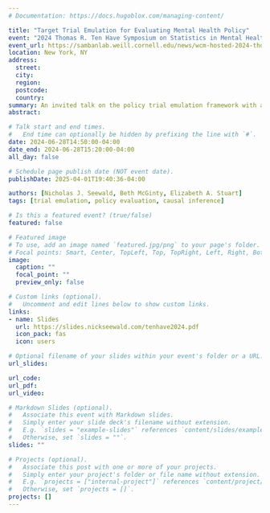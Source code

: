 ```yaml
---
# Documentation: https://docs.hugoblox.com/managing-content/

title: "Target Trial Emulation for Evaluating Mental Health Policy"
event: "2024 Thomas R. Ten Have Symposium on Statistics in Mental Health"
event_url: https://sambanlab.weill.cornell.edu/news/wcm-hosted-2024-thomas-r-ten-have-symposium-statistics-mental-health-june-28th
location: New York, NY
address:
  street:
  city:
  region:
  postcode:
  country:
summary: An invited talk on the policy trial emulation framework with application to mental health at the Thomas R. Ten Have Symposium on Statistics in Mental Health.
abstract:

# Talk start and end times.
#   End time can optionally be hidden by prefixing the line with `#`.
date: 2024-06-28T14:50:00-04:00
date_end: 2024-06-28T15:20:00-04:00
all_day: false

# Schedule page publish date (NOT event date).
publishDate: 2025-04-01T19:40:36-04:00

authors: [Nicholas J. Seewald, Beth McGinty, Elizabeth A. Stuart]
tags: [trial emulation, policy evaluation, causal inference]

# Is this a featured event? (true/false)
featured: false

# Featured image
# To use, add an image named `featured.jpg/png` to your page's folder. 
# Focal points: Smart, Center, TopLeft, Top, TopRight, Left, Right, BottomLeft, Bottom, BottomRight.
image:
  caption: ""
  focal_point: ""
  preview_only: false

# Custom links (optional).
#   Uncomment and edit lines below to show custom links.
links:
- name: Slides
  url: https://slides.nickseewald.com/tenhave2024.pdf
  icon_pack: fas
  icon: users

# Optional filename of your slides within your event's folder or a URL.
url_slides:

url_code:
url_pdf:
url_video:

# Markdown Slides (optional).
#   Associate this event with Markdown slides.
#   Simply enter your slide deck's filename without extension.
#   E.g. `slides = "example-slides"` references `content/slides/example-slides.md`.
#   Otherwise, set `slides = ""`.
slides: ""

# Projects (optional).
#   Associate this post with one or more of your projects.
#   Simply enter your project's folder or file name without extension.
#   E.g. `projects = ["internal-project"]` references `content/project/deep-learning/index.md`.
#   Otherwise, set `projects = []`.
projects: []
---
```

